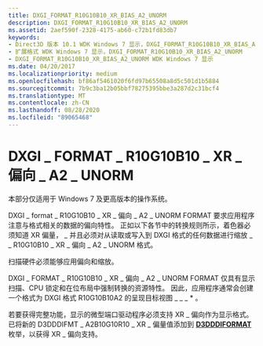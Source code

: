 ```yaml
---
title: DXGI_FORMAT_R10G10B10_XR_BIAS_A2_UNORM
description: DXGI_FORMAT_R10G10B10_XR_BIAS_A2_UNORM
ms.assetid: 2aef590f-2328-4175-ab60-c72b1fd83db7
keywords:
- Direct3D 版本 10.1 WDK Windows 7 显示，DXGI_FORMAT_R10G10B10_XR_BIAS_A2_UNORM
- 扩展格式 WDK Windows 7 显示，DXGI_FORMAT_R10G10B10_XR_BIAS_A2_UNORM
- DXGI_FORMAT_R10G10B10_XR_BIAS_A2_UNORM WDK Windows 7 显示
ms.date: 04/20/2017
ms.localizationpriority: medium
ms.openlocfilehash: bf86af5461020f6fd97b65508a8d5c501d1b5884
ms.sourcegitcommit: 7b9c3ba12b05bbf78275395bbe3a287d2c31bcf4
ms.translationtype: MT
ms.contentlocale: zh-CN
ms.lasthandoff: 08/28/2020
ms.locfileid: "89065468"
---
```

# <a name="dxgi_format_r10g10b10_xr_bias_a2_unorm"></a>DXGI \_ FORMAT \_ R10G10B10 \_ XR \_ 偏向 \_ A2 \_ UNORM


本部分仅适用于 Windows 7 及更高版本的操作系统。

DXGI \_ format \_ R10G10B10 \_ XR \_ 偏向 \_ A2 \_ UNORM FORMAT 要求应用程序注意与格式相关的数据的偏向特性。 正如以下各节中的转换规则所示，着色器必须知道 XR 偏量， \_ 并且必须对从读取或写入到 DXGI 格式的任何数据进行缩放 \_ \_ R10G10B10 \_ XR \_ 偏向 \_ A2 \_ UNORM 格式。

扫描硬件必须能够应用偏向和缩放。

DXGI \_ FORMAT \_ R10G10B10 \_ XR \_ 偏向 \_ A2 \_ UNORM FORMAT 仅具有显示扫描、CPU 锁定和在位布局中强制转换的资源特性。 因此，应用程序通常会创建一个格式为 DXGI 格式 R10G10B10A2 的呈现目标视图 \_ \_ \_ \* 。

若要获得完整功能，显示的微型端口驱动程序必须支持 XR \_ 偏向作为显示格式。 已将新的 D3DDDIFMT \_ A2B10G10R10 \_ XR \_ 偏量值添加到 [**D3DDDIFORMAT**](/windows-hardware/drivers/ddi/d3dukmdt/ne-d3dukmdt-_d3dddiformat) 枚举，以获得 XR \_ 偏向支持。

 

